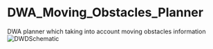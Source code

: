 # DWA_Moving_Obstacles_Planner
DWA planner which taking into account moving obstacles information 
![DWDSchematic](https://user-images.githubusercontent.com/116857580/198477466-1fb5288a-8a6e-471b-8709-bf640d7f7a3f.png)
